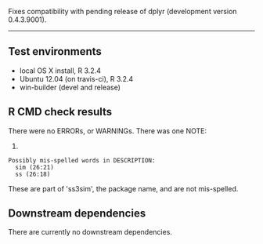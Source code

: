 Fixes compatibility with pending release of dplyr (development version 
0.4.3.9001).

---

## Test environments
* local OS X install, R 3.2.4
* Ubuntu 12.04 (on travis-ci), R 3.2.4
* win-builder (devel and release)

## R CMD check results
There were no ERRORs, or WARNINGs. There was one NOTE:

1.
```
Possibly mis-spelled words in DESCRIPTION:
  sim (26:21)
  ss (26:18)
```

These are part of 'ss3sim', the package name, and are not mis-spelled.

## Downstream dependencies

There are currently no downstream dependencies.
